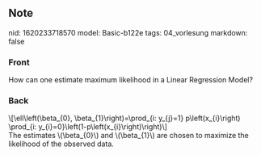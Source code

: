 ## Note
nid: 1620233718570
model: Basic-b122e
tags: 04_vorlesung
markdown: false

### Front
How can one estimate maximum likelihood in a Linear Regression Model?

### Back
<div>
  \[\ell\left(\beta_{0}, \beta_{1}\right)=\prod_{i: y_{j}=1}
  p\left(x_{i}\right) \prod_{i:
  y_{i}=0}\left(1-p\left(x_{i}\right)\right)\]
</div>
<div>
  The estimates \(\beta_{0}\) and \(\beta_{1}\) are chosen to
  maximize the likelihood of the observed data.
</div>
